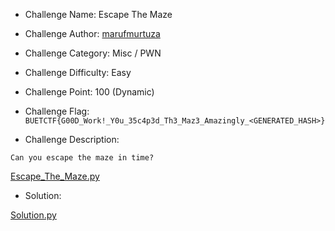 - Challenge Name: Escape The Maze
- Challenge Author: [marufmurtuza](https://marufmurtuza.github.io)
- Challenge Category: Misc / PWN
- Challenge Difficulty: Easy
- Challenge Point: 100 (Dynamic)
- Challenge Flag: 
`BUETCTF{G00D_Work!_Y0u_35c4p3d_Th3_Maz3_Amazingly_<GENERATED_HASH>}`

- Challenge Description:

```Can you escape the maze in time?```

[Escape_The_Maze.py](./Escape_The_Maze.py)


- Solution: 

[Solution.py](./Solution.py)
